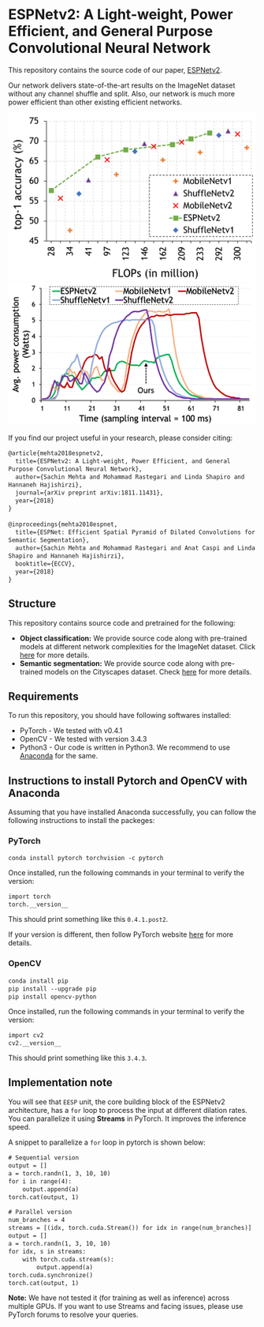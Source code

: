# ESPNetv2: A Light-weight, Power Efficient, and General Purpose Convolutional Neural Network

This repository contains the source code of our paper, [ESPNetv2](https://arxiv.org/abs/1811.11431). 

Our network delivers state-of-the-art results on the ImageNet dataset without any channel shuffle and split. Also, our network is much more power efficient than other existing efficient networks.

![Accuracy](./images/effCompare.png)
![Power](./images/powerTX2.png)



If you find our project useful in your research, please consider citing:

```
@article{mehta2018espnetv2,
  title={ESPNetv2: A Light-weight, Power Efficient, and General Purpose Convolutional Neural Network},
  author={Sachin Mehta and Mohammad Rastegari and Linda Shapiro and Hannaneh Hajishirzi},
  journal={arXiv preprint arXiv:1811.11431},
  year={2018}
}

@inproceedings{mehta2018espnet,
  title={ESPNet: Efficient Spatial Pyramid of Dilated Convolutions for Semantic Segmentation},
  author={Sachin Mehta and Mohammad Rastegari and Anat Caspi and Linda Shapiro and Hannaneh Hajishirzi},
  booktitle={ECCV},
  year={2018}
}
```

## Structure
This repository contains source code and pretrained for the following:
 * **Object classification:** We provide source code along with pre-trained models at different network complexities 
 for the ImageNet dataset. Click [here](imagenet) for more details.
 * **Semantic segmentation:** We provide source code along with pre-trained models on the Cityscapes dataset. Check [here](segmentation) for more details. 
 
## Requirements
 
To run this repository, you should have following softwares installed:
 * PyTorch - We tested with v0.4.1
 * OpenCV - We tested with version 3.4.3
 * Python3 - Our code is written in Python3. We recommend to use [Anaconda](https://www.anaconda.com/) for the same.
 
 ## Instructions to install Pytorch and OpenCV with Anaconda
 
Assuming that you have installed Anaconda successfully, you can follow the following instructions to install the packeges:
 
### PyTorch
```
conda install pytorch torchvision -c pytorch
```

Once installed, run the following commands in your terminal to verify the version:
```
import torch
torch.__version__ 
```
This should print something like this `0.4.1.post2`. 

If your version is different, then follow PyTorch website [here](https://pytorch.org/) for more details.

### OpenCV
```
conda install pip
pip install --upgrade pip
pip install opencv-python
```

Once installed, run the following commands in your terminal to verify the version:
```
import cv2
cv2.__version__ 
```
This should print something like this `3.4.3`.

 
## Implementation note

You will see that `EESP` unit, the core building block of the ESPNetv2 architecture, has a `for` loop to process the input at different dilation rates. 
You can parallelize it using **Streams** in PyTorch. It improves the inference speed. 

A snippet to parallelize a `for` loop in pytorch is shown below:
```
# Sequential version
output = [] 
a = torch.randn(1, 3, 10, 10)
for i in range(4):
    output.append(a)
torch.cat(output, 1)
```

``` 
# Parallel version
num_branches = 4
streams = [(idx, torch.cuda.Stream()) for idx in range(num_branches)]
output = []
a = torch.randn(1, 3, 10, 10)
for idx, s in streams:
    with torch.cuda.stream(s):
        output.append(a)
torch.cuda.synchronize()
torch.cat(output, 1)
```

**Note:** We have not tested it (for training as well as inference) across multiple GPUs. If you want to use Streams and facing issues, please use PyTorch forums to resolve your queries. 
